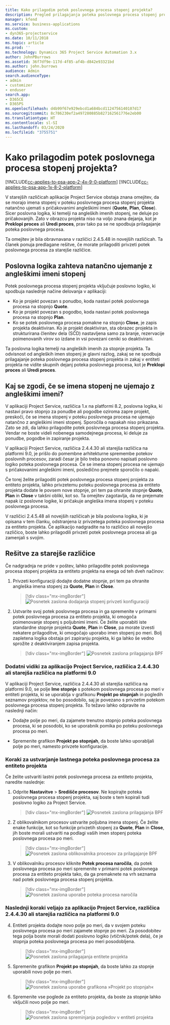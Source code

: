 ```yaml
---
title: Kako prilagodim potek poslovnega procesa stopenj projekta?
description: Pregled prilagajanja poteka poslovnega procesa stopenj projekta.
manager: kfend
ms.service: business-applications
ms.custom:
- dyn365-projectservice
ms.date: 10/11/2018
ms.topic: article
ms.prod: ''
ms.technology: Dynamics 365 Project Service Automation 3.x
author: JohnPBurrows
ms.assetid: 36f7df9e-117d-4f85-af4b-d842e93321bd
ms.author: john.burrows
audience: Admin
search.audienceType:
- admin
- customizer
- enduser
search.app:
- D365CE
- D365PS
ms.openlocfilehash: d4b99f67e929ebcd1a684bcd1124756140107d17
ms.sourcegitcommit: 8c786230ef2a497280885b827162561776e2eb00
ms.translationtype: HT
ms.contentlocale: sl-SI
ms.lasthandoff: 03/24/2020
ms.locfileid: "3755751"
---
```

# <a name="how-do-i-customize-the-project-stages-business-process-flow"></a>Kako prilagodim potek poslovnega procesa stopenj projekta?
[!INCLUDE[cc-applies-to-psa-app-2-4x-9-0-platform](../includes/cc-applies-to-psa-app-2-4x-9-0-platform.md)]
[!INCLUDE[cc-applies-to-psa-app-1x-8-2-platform](../includes/cc-applies-to-psa-app-1x-8-2-platform.md)]

V starejših različicah aplikacije Project Service obstaja znana omejitev, da se morajo imena stopenj v poteku poslovnega procesa stopenj projekta natančno ujemati s pričakovanimi angleškimi imeni (**Quote**, **Plan**, **Close**). Sicer poslovna logika, ki temelji na angleških imenih stopenj, ne deluje po pričakovanjih. Zato v obrazcu projekta niso na voljo znana dejanja, kot je **Preklopi proces** ali **Uredi proces**, prav tako pa se ne spodbuja prilagajanje poteka poslovnega procesa. 

Ta omejitev je bila obravnavana v različici 2.4.5.48 in novejših različicah. Ta članek ponuja predlagane rešitve, če morate prilagoditi privzeti potek poslovnega procesa za starejše različice.  

## <a name="business-logic-requires-an-exact-match-with-english-stage-names"></a>Poslovna logika zahteva natančno ujemanje z angleškimi imeni stopenj

Potek poslovnega procesa stopenj projekta vključuje poslovno logiko, ki spodbuja naslednje načine delovanja v aplikaciji:
- Ko je projekt povezan s ponudbo, koda nastavi potek poslovnega procesa na stopnjo **Quote**.
- Ko je projekt povezan s pogodbo, koda nastavi potek poslovnega procesa na stopnjo **Plan**.
- Ko se potek poslovnega procesa pomakne na stopnjo **Close**, je zapis projekta deaktiviran. Ko je projekt deaktiviran, sta obrazec projekta in strukturirana členitev dela (SČD) nastavljena samo za branje, rezervacije poimenovanih virov so izdane in vsi povezani ceniki so deaktivirani.

Ta poslovna logika temelji na angleških imenih za stopnje projekta. Ta odvisnost od angleških imen stopenj je glavni razlog, zakaj se ne spodbuja prilagajanje poteka poslovnega procesa stopenj projekta in zakaj v entiteti projekta ne vidite skupnih dejanj poteka poslovnega procesa, kot je **Preklopi proces** ali **Uredi proces**.

## <a name="what-happens-if-the-stage-names-dont-match-the-english-names"></a>Kaj se zgodi, če se imena stopenj ne ujemajo z angleškimi imeni?

V aplikaciji Project Service, različica 1.x na platformi 8.2, poslovna logika, ki nastavi pravo stopnjo za ponudbe ali pogodbe oziroma zapre projekt, preskoči, če se imena stopenj v poteku poslovnega procesa ne ujemajo natančno z angleškimi imeni stopenj. Sporočila o napakah niso prikazana. Zato se zdi, da lahko prilagodite potek poslovnega procesa stopenj projekta. Vendar ne boste videli nobenega samodejnega procesa, ki deluje za ponudbe, pogodbe in zapiranje projekta.

V aplikaciji Project Service, različica 2.4.4.30 ali starejša različica na platformi 9.0, je prišlo do pomembne arhitekturne spremembe potekov poslovnih procesov, zaradi česar je bilo treba ponovno napisati poslovno logiko poteka poslovnega procesa. Če se imena stopenj procesa ne ujemajo s pričakovanimi angleškimi imeni, posledično prejmete sporočilo o napaki. 

Če torej želite prilagoditi potek poslovnega procesa stopenj projekta za entiteto projekta, lahko privzetemu poteku poslovnega procesa za entiteto projekta dodate le povsem nove stopnje, pri tem pa ohranite stopnje **Quote**, **Plan** in **Close** v takšni obliki, kot so. Ta omejitev zagotavlja, da ne prejemate napak iz poslovne logike, ki pričakuje angleška imena stopenj v poteku poslovnega procesa.

V različici 2.4.5.48 ali novejših različicah je bila poslovna logika, ki je opisana v tem članku, odstranjena iz privzetega poteka poslovnega procesa za entiteto projekta. Če aplikacijo nadgradite na to različico ali novejšo različico, boste lahko prilagodili privzeti potek poslovnega procesa ali ga zamenjali s svojim. 

## <a name="workarounds-for-earlier-versions"></a>Rešitve za starejše različice

Če nadgradnja ne pride v poštev, lahko prilagodite potek poslovnega procesa stopenj projekta za entiteto projekta na enega od teh dveh načinov:

1. Privzeti konfiguraciji dodajte dodatne stopnje, pri tem pa ohranite angleška imena stopenj za **Quote**, **Plan** in **Close**.

   > [!div class="mx-imgBorder"] 
   > ![Posnetek zaslona dodajanja stopenj privzeti konfiguraciji](media/FAQ-Customize-BPF-1.png)
 
2. Ustvarite svoj potek poslovnega procesa in ga spremenite v primarni potek poslovnega procesa za entiteto projekta, ki omogoča poimenovanje stopenj s poljubnimi imeni. Če želite uporabiti iste standardne stopnje projekta **Quote**, **Plan** in **Close**, pa morate izvesti nekatere prilagoditve, ki omogočajo uporabo imen stopenj po meri. Bolj zapletena logika obstaja pri zapiranju projekta, ki ga lahko še vedno sprožite z deaktiviranjem zapisa projekta.

   > [!div class="mx-imgBorder"] 
   > ![Posnetek zaslona prilagajanja BPF](media/FAQ-Customize-BPF-2.png)

### <a name="additional-considerations-for-project-service-app-version-24430-or-earlier-on-platform-90"></a>Dodatni vidiki za aplikacijo Project Service, različica 2.4.4.30 ali starejša različica na platformi 9.0

V aplikaciji Project Service, različica 2.4.4.30 ali starejša različica na platformi 9.0, se polje **Ime stopnje** s potekom poslovnega procesa po meri v entiteti projekta, ki se uporablja v grafikonu **Projekt po stopnjah** in pogledih seznamov projektov, ne bo posodobilo, saj je povezano s privzetim potekom poslovnega procesa stopenj projekta. To težavo lahko odpravite na naslednji način:

- Dodajte polje po meri, da zajamete trenutno stopnjo poteka poslovnega procesa, ki se posodobi, ko se uporabnik pomika po poteku poslovnega procesa po meri.

- Spremenite grafikon **Projekt po stopnjah**, da boste lahko uporabljali polje po meri, namesto privzete konfiguracije.

### <a name="steps-to-create-your-own-business-process-flow-for-the-project-entity"></a>Koraki za ustvarjanje lastnega poteka poslovnega procesa za entiteto projekta

Če želite ustvariti lastni potek poslovnega procesa za entiteto projekta, naredite naslednje:

1. Odprite **Nastavitve** > **Središče procesov**. Ne kopirajte poteka poslovnega procesa stopenj projekta, saj boste s tem kopirali tudi poslovno logiko za Project Service.

   > [!div class="mx-imgBorder"] 
   > ![Posnetek zaslona prilagajanja BPF](media/FAQ-Customize-BPF-3.png)

2. Z oblikovalnikom procesov ustvarite poljubna imena stopenj. Če želite enake funkcije, kot so funkcije privzetih stopenj za **Quote**, **Plan** in **Close**, jih boste morali ustvariti na podlagi vaših imen stopenj poteka poslovnega procesa po meri.

   > [!div class="mx-imgBorder"] 
   > ![Posnetek zaslona oblikovalnika procesov za prilagajanje BPF](media/FAQ-Customize-BPF-4.png) 

3. V oblikovalniku procesov kliknite **Potek procesa naročila**, da potek poslovnega procesa po meri spremenite v primarni potek poslovnega procesa za entiteto projekta tako, da ga premaknete na vrh seznama nad potek poslovnega procesa stopenj projekta.

   > [!div class="mx-imgBorder"] 
   > ![Posnetek zaslona uporabe poteka procesa naročila](media/FAQ-Customize-BPF-5-720.png)

### <a name="the-following-steps-apply-to-project-service-app-24430-or-earlier-on-the-90-platform"></a>Naslednji koraki veljajo za aplikacijo Project Service, različica 2.4.4.30 ali starejša različica na platformi 9.0

4. Entiteti projekta dodajte novo polje po meri, da v svojem poteku poslovnega procesa po meri zajamete stopnje po meri. Za posodobitev tega polja boste morali dodati poslovno logiko (vtičnik/potek dela), če je stopnja poteka poslovnega procesa po meri posodobljena.

   > [!div class="mx-imgBorder"] 
   > ![Posnetek zaslona prilagajanja entitete projekta](media/FAQ-Customize-BPF-6-720.png)

5. Spremenite grafikon **Projekt po stopnjah**, da boste lahko za stopnje uporabili novo polje po meri.

   > [!div class="mx-imgBorder"] 
   > ![Posnetek zaslona uporabe grafikona »Projekt po stopnjah«](media/FAQ-Customize-BPF-7-720.png)

6. Spremenite vse poglede za entiteto projekta, da boste za stopnje lahko vključili novo polje po meri.

   > [!div class="mx-imgBorder"] 
   > ![Posnetek zaslona spreminjanja pogledov v entiteti projekta](media/FAQ-Customize-BPF-8-720.png)

